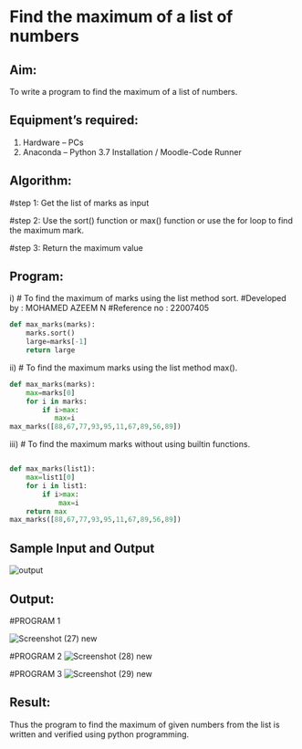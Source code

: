 # Find the maximum of a list of numbers
## Aim:
To write a program to find the maximum of a list of numbers.
## Equipment’s required:
1.	Hardware – PCs
2.	Anaconda – Python 3.7 Installation / Moodle-Code Runner
## Algorithm:

#step 1:
Get the list of marks as input

#step 2:
Use the sort() function or max() function or use the for loop to find the maximum mark.

#step 3:
Return the maximum value

## Program:

i)	# To find the maximum of marks using the list method sort.
#Developed by :   MOHAMED AZEEM N
#Reference no :   22007405
```Python
def max_marks(marks):
    marks.sort()
    large=marks[-1]
    return large

```

ii)	# To find the maximum marks using the list method max().
```Python
def max_marks(marks):
    max=marks[0]
    for i in marks:
        if i>max:
           max=i
max_marks([88,67,77,93,95,11,67,89,56,89])

```

iii) # To find the maximum marks without using builtin functions.
```Python

def max_marks(list1):
    max=list1[0]
    for i in list1:
        if i>max:
            max=i
    return max
max_marks([88,67,77,93,95,11,67,89,56,89])

```
## Sample Input and Output
![output](./img/max_marks1.jpg) 

## Output:
#PROGRAM 1

![Screenshot (27) new](https://user-images.githubusercontent.com/121040764/214806397-862636e0-24b5-4e8f-bb2a-550b638975ae.png)

#PROGRAM 2
![Screenshot (28) new](https://user-images.githubusercontent.com/121040764/214807051-6e7baddb-3e26-40a8-9004-1611f1c9b9ca.png)

#PROGRAM 3
![Screenshot (29) new](https://user-images.githubusercontent.com/121040764/214807073-ab64137c-ee83-45c8-941d-09c02c1ff4b6.png)

## Result:
Thus the program to find the maximum of given numbers from the list is written and verified using python programming.
